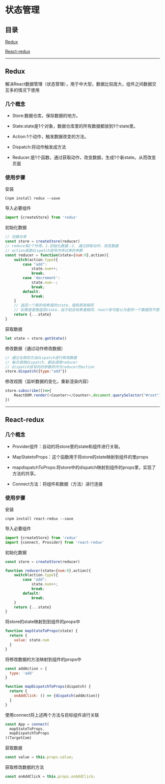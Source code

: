 # 状态管理

## 目录

[Redux](#jump1)

[React-redux](#jump2)

---	

<span id="jump1"></span>

## Redux

解决React数据管理（状态管理），用于中大型，数据比较庞大，组件之间数据交互多的情况下使用

### 几个概念

- Store:数据仓库，保存数据的地方。

- State:state是1个对象，数据仓库里的所有数据都放到1个state里。

- Action:1个动作，触发数据改变的方法。

- Dispatch:将动作触发成方法

- Reducer:是1个函数，通过获取动作，改变数据，生成1个新state。从而改变页面

### 使用步骤

安装

```shell
Cnpm install redux --save
```

导入必要组件

```javascript
import {createStore} from 'redux'
```

初始化数据

```javascript
// 创建仓库
const store = createStore(reducer)
// reduce有2个作用，1.初始化数据；2. 通过获取动作，改变数据
// action就是dispatch括号内传过来的参数
const reducer = function(state={num:0},action){
    switch(action.type){
        case "add":
            state.num++;
            break;
        case 'decrement':
            state.num--;
            break;
        default:
            break;
    }
	// 返回一个新的哈希值的state，值和原来相同
	// 如果是直接返回state，由于前后哈希值相同，react有可能认为是同一个数据而不更新渲染
    return {...state}
}
```

获取数据

```javascript
let state = store.getState()
```

修改数据（通过动作修改数据）

```javascript
// 通过仓库的方法dispatch进行修改数据
// 每次调用dispatch，都会调用reducer
// dispatch括号内的参数将作为reducer的action
store.dispatch({type:"add"})
```

修改视图（监听数据的变化，重新渲染内容）

```javascript
store.subscribe(()=>{
    ReactDOM.render(<Counter></Counter>,document.querySelector("#root"))
})
```

---

<span id="jump2"></span>

## React-redux

### 几个概念

- Provider组件：自动的将store里的state和组件进行关联。

- MapStatetoProps：这个函数用于将store的state映射到组件的里props

- mapdispatchToProps:将store中的dispatch映射到组件的props里，实现了方法的共享。

- Connect方法：将组件和数据（方法）进行连接

### 使用步骤

安装

```shell
cnpm install react-redux --save
```

导入必要组件

```javascript
import {createStore} from 'redux'
import {connect, Provider} from 'react-redux'
```

初始化数据

```javascript
const store = createStore(reducer)

function reducer(state={num:0},action){
    switch(action.type){
        case "add":
            state.num++;
            break;
        default:
            break;
    }
    return {...state}
}
```

将store的state映射到到组件的props中

```javascript
function mapStateToProps(state) {
  return {
    value: state.num
  }
}
```

将修改数据的方法映射到组件的props中

```javascript
const addAction = {
  type: 'add'
}

function mapDispatchToProps(dispatch) {
  return {
    onAddClick: () => {dispatch(addAction)}
  }
}
```

使用connect将上述两个方法与目标组件进行关联

```javascript
const App = connect(
  mapStateToProps,
  mapDispatchToProps
)(TargetCom)
```

获取数据

```javascript
const value = this.props.value;
```

获取修改数据的方法

```javascript
const onAddClick = this.props.onAddClick;
```
